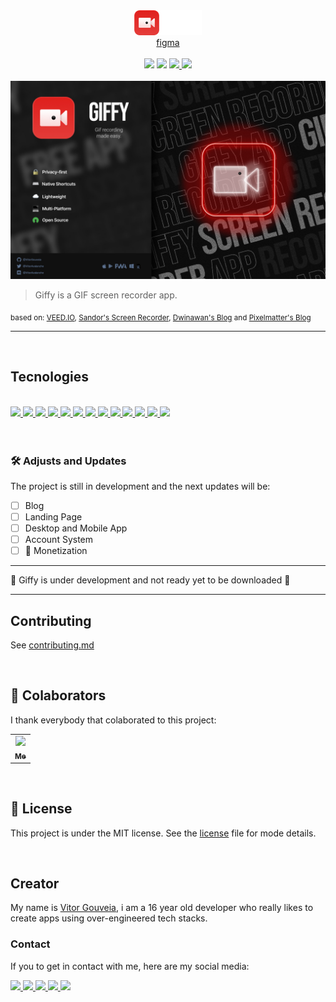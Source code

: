 <div align="center">
  <a href="https://vitorgouveia.github.io/Giffy">
    <img src=".github/assets/logo.png" />
  </a>
</div>

<div align="center">
  <a href="https://www.figma.com/file/JrvfChRpuKFnxZopbbAi3M/Giffy?node-id=2%3A20">
  figma
  </a>
</div>

<br />

<div align="center">
  <img src="https://img.shields.io/github/repo-size/vitorgouveia/giffy?style=for-the-badge" />
  <img src="https://img.shields.io/github/languages/count/vitorgouveia/giffy?style=for-the-badge" />

  <a href="https://github.com/VitorGouveia/Giffy/blob/master/LICENSE.md">
    <img src="https://img.shields.io/github/license/vitorgouveia/giffy?style=for-the-badge" />
  </a>

  <a href="https://github.com/VitorGouveia/Giffy/releases/latest">
    <img src="https://img.shields.io/github/v/release/vitorgouveia/giffy?display_name=release&include_prereleases&sort=date&style=for-the-badge" />
  </a>
</div>

<br />

<img src=".github/assets/cover.jpg" />

> Giffy is a GIF screen recorder app.

<sub>
  based on: <a href="https://www.veed.io">VEED.IO</a>,
  <a href="https://dribbble.com/shots/14521743-Screen-Recorder">Sandor's Screen Recorder</a>,
  <a href="https://www.dwinawan.com/blog">Dwinawan's Blog</a> and
  <a href="https://www.pixelmatters.com/blog">Pixelmatter's Blog</a>
</sub>

---

<br />

## Tecnologies

<br />

<a href="https://yarnpkg.com">
  <img src="https://img.shields.io/badge/Yarn-2C8EBB?style=for-the-badge&logo=yarn&logoColor=ffffff" />
</a>

<a href="https://www.w3.org/html">
  <img src="https://img.shields.io/badge/HTML5-E34F26?style=for-the-badge&logo=html5&logoColor=white" />
</a>

<a href="https://sass-lang.com">
  <img src="https://img.shields.io/badge/Sass-CC6699?style=for-the-badge&logo=sass&logoColor=white" />
</a>

<a href="https://postcss.org/">
  <img src="https://img.shields.io/badge/Postcss-DD3A0A?style=for-the-badge&logo=postcss&logoColor=white" />
</a>

<a href="https://reactjs.org/">
  <img src="https://img.shields.io/badge/React-20232a?style=for-the-badge&logo=react" />
</a>

<a href="https://nextjs.org/">
  <img src="https://img.shields.io/badge/Next-000000?style=for-the-badge&logo=next.js" />
</a>

<a href="https://storybook.js.org/">
  <img src="https://img.shields.io/badge/Storybook-FF4785?style=for-the-badge&logo=storybook&logoColor=white" />
</a>

<a href="https://www.typescriptlang.org/">
  <img src="https://img.shields.io/badge/TypeScript-007ACC?style=for-the-badge&logo=typescript&logoColor=white" />
</a>

<a href="https://babeljs.io/">
  <img src="https://img.shields.io/badge/Babel-323330?style=for-the-badge&logo=babel&logoColor=F9DC3E" />
</a>

<a href="https://webpack.js.org/">
  <img src="https://img.shields.io/badge/Webpack-2b3a42?style=for-the-badge&logo=webpack" />
</a>

<a href="https://github.com/features/actions">
  <img src="https://img.shields.io/badge/Github Actions-000000?style=for-the-badge&logo=github-actions" />
</a>

<a href="https://eslint.org/">
  <img src="https://img.shields.io/badge/Eslint-4B32C3?style=for-the-badge&logo=eslint" />
</a>

<a href="https://prettier.io/">
  <img src="https://img.shields.io/badge/Prettier-F7B93E?style=for-the-badge&logo=prettier&logoColor=000" />
</a>

<br />
<br />
<br />

### 🛠️ Adjusts and Updates

The project is still in development and the next updates will be:

- [ ] Blog
- [ ] Landing Page
- [ ] Desktop and Mobile App
- [ ] Account System
- [ ] 💸 Monetization

---

🚧 Giffy is under development and not ready yet to be downloaded 🚧

---

## Contributing
See [contributing.md](CONTRIBUTING.md)

<br />

## 🤝 Colaborators

I thank everybody that colaborated to this project:

<table>
  <tr>
    <td align="center">
      <a href="http://github.com/vitorGouveia">
        <img src="https://avatars.githubusercontent.com/u/61664367?v=4" width="100px" ><br>
        <sub>
          <b>Me</b>
        </sub>
      </a>
    </td>
  </tr>
</table>

<br />

## 📝 License

This project is under the MIT license. See the [license](LICENSE.md) file for mode details.

<br />

## Creator

My name is [Vitor Gouveia](https://github.com/VitorGouveia), i am a 16 year old developer who really likes to create apps using over-engineered tech stacks.

### **Contact**

If you to get in contact with me, here are my social media:

<a href="https://www.linkedin.com/in/vitor-neves-gomes-gouveia-08ba391a7">
  <img src="https://img.shields.io/badge/LinkedIn-FFFFFF?style=for-the-badge&logo=linkedin&logoColor=0A66C2" />
</a>

<a href="https://github.com/VitorGouveia">
  <img src="https://img.shields.io/badge/GitHub-000000?style=for-the-badge&logo=github&logoColor=light" />
</a>

<a href="#">
  <img src="https://img.shields.io/badge/Discord-000000?style=for-the-badge&logo=discord" />
</a>

<a href="https://twitter.com/VitorAvalanche">
  <img src="https://img.shields.io/badge/Twitter-000000?style=for-the-badge&logo=twitter" />
</a>

<a href="https://www.instagram.com/vitor_.gouveia">
  <img src="https://img.shields.io/badge/Instagram-000000?style=for-the-badge&logo=instagram" />
</a>
